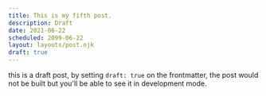 ```yaml
---
title: This is my fifth post.
description: Draft
date: 2021-06-22
scheduled: 2099-06-22
layout: layouts/post.njk
draft: true
---
```


this is a draft post, by setting `draft: true` on the frontmatter, the post would not be built but you'll be able to see it in development mode.
